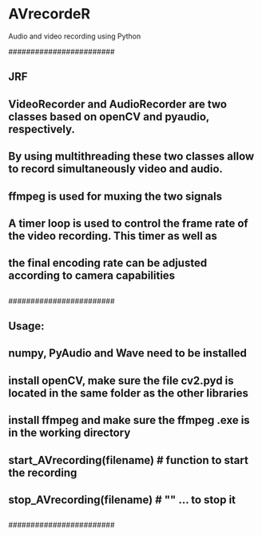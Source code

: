 # AVrecordeR
Audio and video recording using Python

########################
## JRF
## VideoRecorder and AudioRecorder are two classes based on openCV and pyaudio, respectively. 
## By using multithreading these two classes allow to record simultaneously video and audio.
## ffmpeg is used for muxing the two signals
## A timer loop is used to control the frame rate of the video recording. This timer as well as
## the final encoding rate can be adjusted according to camera capabilities
##

########################
## Usage:
## 
## numpy, PyAudio and Wave need to be installed
## install openCV, make sure the file cv2.pyd is located in the same folder as the other libraries
## install ffmpeg and make sure the ffmpeg .exe is in the working directory
##
## 
## start_AVrecording(filename) # function to start the recording
## stop_AVrecording(filename)  # "" ... to stop it
##
##
########################
